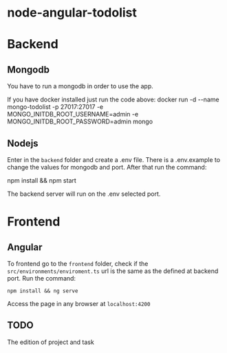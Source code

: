 # node-angular-todolist






# Backend

## Mongodb

You have to run a mongodb in order to use the app.

If you have docker installed just run the code above:
docker run -d  --name mongo-todolist  -p 27017:27017 -e MONGO_INITDB_ROOT_USERNAME=admin -e MONGO_INITDB_ROOT_PASSWORD=admin mongo

## Nodejs

Enter in the `backend` folder and create a .env file. There is a .env.example to change the values for mongodb and port. After that run the command:

npm install && npm start

The backend server will run on the .env selected port.







# Frontend


## Angular

To frontend go to the `frontend` folder, check if the `src/environments/enviroment.ts` url is the same as the defined at backend port. Run the command:

`npm install && ng serve`

Access the page in any browser at `localhost:4200`

## TODO

The edition of project and task